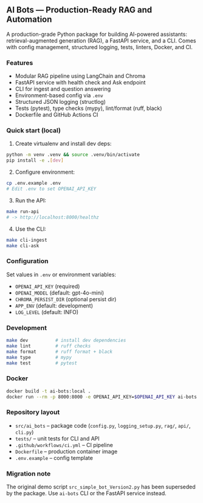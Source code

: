 ## AI Bots — Production-Ready RAG and Automation

A production-grade Python package for building AI-powered assistants: retrieval-augmented generation (RAG), a FastAPI service, and a CLI. Comes with config management, structured logging, tests, linters, Docker, and CI.

### Features
- Modular RAG pipeline using LangChain and Chroma
- FastAPI service with health check and Ask endpoint
- CLI for ingest and question answering
- Environment-based config via `.env`
- Structured JSON logging (structlog)
- Tests (pytest), type checks (mypy), lint/format (ruff, black)
- Dockerfile and GitHub Actions CI

### Quick start (local)
1) Create virtualenv and install dev deps:
```bash
python -m venv .venv && source .venv/bin/activate
pip install -e .[dev]
```
2) Configure environment:
```bash
cp .env.example .env
# Edit .env to set OPENAI_API_KEY
```
3) Run the API:
```bash
make run-api
# -> http://localhost:8000/healthz
```
4) Use the CLI:
```bash
make cli-ingest
make cli-ask
```

### Configuration
Set values in `.env` or environment variables:
- `OPENAI_API_KEY` (required)
- `OPENAI_MODEL` (default: gpt-4o-mini)
- `CHROMA_PERSIST_DIR` (optional persist dir)
- `APP_ENV` (default: development)
- `LOG_LEVEL` (default: INFO)

### Development
```bash
make dev          # install dev dependencies
make lint         # ruff checks
make format       # ruff format + black
make type         # mypy
make test         # pytest
```

### Docker
```bash
docker build -t ai-bots:local .
docker run --rm -p 8000:8000 -e OPENAI_API_KEY=$OPENAI_API_KEY ai-bots:local
```

### Repository layout
- `src/ai_bots` – package code (`config.py`, `logging_setup.py`, `rag/`, `api/`, `cli.py`)
- `tests/` – unit tests for CLI and API
- `.github/workflows/ci.yml` – CI pipeline
- `Dockerfile` – production container image
- `.env.example` – config template

### Migration note
The original demo script `src_simple_bot_Version2.py` has been superseded by the package. Use `ai-bots` CLI or the FastAPI service instead.
